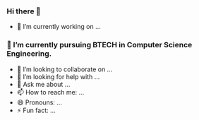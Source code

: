 ### Hi there 👋

 

- 🔭 I’m currently working on ...
### 🌱 I’m currently pursuing BTECH in Computer Science Engineering.
- 👯 I’m looking to collaborate on ...
- 🤔 I’m looking for help with ...
- 💬 Ask me about ...
- 📫 How to reach me: ...
- 😄 Pronouns: ...
- ⚡ Fun fact: ...
 
